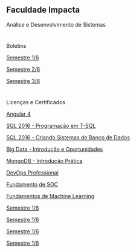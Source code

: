 ## Faculdade Impacta
Análise e Desenvolvimento de Sistemas
#
Boletins

<a href="https://account.impacta.edu.br/aluno/boletim-ac.print.php?codigo=MDE2TVRZek9ETXhNakEyTXc9PU56QXpNREE9">Semestre 1/6</a>

<a href="https://account.impacta.edu.br/aluno/boletim-ac.print.php?codigo=MDE2TVRZek9ETXhOekF3TkE9PU56WTBNems9">Semestre 2/6</a>

<a href="https://account.impacta.edu.br/aluno/boletim-ac.print.php?codigo=MDE2TVRZek9ETXhOekF3TkE9PU9ERTVOVE09">Semestre 3/6</a>

#
Licenças e Certificados

<a href="https://edools-3-production.s3.amazonaws.com/org-6352/school-7367/certificates/enrollment-4849072/course-15076-lysxe.pdf">Angular 4</a>

<a href="https://edools-3-production.s3.amazonaws.com/org-6352/school-7367/certificates/enrollment-4849072/course-14874-wnccs.pdf">SQL 2016 - Programação em T-SQL</a>

<a href="https://edools-3-production.s3.amazonaws.com/org-6352/school-7367/certificates/enrollment-4849072/course-14873-cfsra.pdf">SQL 2016 - Criando Sistemas de Banco de Dados</a>

<a href="https://edools-3-production.s3.amazonaws.com/org-6352/school-7367/certificates/enrollment-4849072/course-27614-fgkkm.pdf">Big Data - Introdução e Oportunidades</a>

<a href="https://edools-3-production.s3.amazonaws.com/org-6352/school-7367/certificates/enrollment-4849408/course-24934-ybfis.pdf">MongoDB - Introdução Prática</a>

<a href="https://edools-3-production.s3.amazonaws.com/org-6352/school-7367/certificates/enrollment-4849408/course-25136-hkvgo.pdf">DevOps Professional</a>

<a href="https://edools-3-production.s3.amazonaws.com/org-6352/school-7367/certificates/enrollment-4849408/course-30857-vrcfx.pdf">Fundamento de SOC</a>

<a href="https://edools-3-production.s3.amazonaws.com/org-6352/school-7367/certificates/enrollment-4849408/course-31409-xinid.pdf">Fundamentos de Machine Learning</a>

<a href="https://account.impacta.edu.br/aluno/boletim-ac.print.php?codigo=MDE2TVRZek9ETXhNakEyTXc9PU56QXpNREE9">Semestre 1/6</a>

<a href="https://account.impacta.edu.br/aluno/boletim-ac.print.php?codigo=MDE2TVRZek9ETXhNakEyTXc9PU56QXpNREE9">Semestre 1/6</a>

<a href="https://account.impacta.edu.br/aluno/boletim-ac.print.php?codigo=MDE2TVRZek9ETXhNakEyTXc9PU56QXpNREE9">Semestre 1/6</a>

<a href="https://account.impacta.edu.br/aluno/boletim-ac.print.php?codigo=MDE2TVRZek9ETXhNakEyTXc9PU56QXpNREE9">Semestre 1/6</a>








